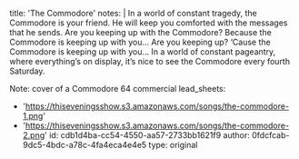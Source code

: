 title: 'The Commodore'
notes: |
  In a world of constant tragedy, the Commodore is your friend. He will keep you comforted with the messages that he sends. Are you keeping up with the Commodore? Because the Commodore is keeping up with you... Are you keeping up? ‘Cause the Commodore is keeping up with you... In a world of constant pageantry, where everything’s on display, it’s nice to see the Commodore every fourth Saturday.

  Note: cover of a Commodore 64 commercial
lead_sheets:
  - 'https://thiseveningsshow.s3.amazonaws.com/songs/the-commodore-1.png'
  - 'https://thiseveningsshow.s3.amazonaws.com/songs/the-commodore-2.png'
id: cdb1d4ba-cc54-4550-aa57-2733bb1621f9
author: 0fdcfcab-9dc5-4bdc-a78c-4fa4eca4e4e5
type: original

